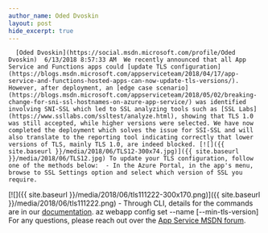 ```yaml
---
author_name: Oded Dvoskin
layout: post
hide_excerpt: true
---
```

      [Oded Dvoskin](https://social.msdn.microsoft.com/profile/Oded Dvoskin)  6/13/2018 8:57:33 AM  We recently announced that all App Service and Functions apps could [update TLS configuration](https://blogs.msdn.microsoft.com/appserviceteam/2018/04/17/app-service-and-functions-hosted-apps-can-now-update-tls-versions/). However, after deployment, an [edge case scenario](https://blogs.msdn.microsoft.com/appserviceteam/2018/05/02/breaking-change-for-sni-ssl-hostnames-on-azure-app-service/) was identified involving SNI-SSL which led to SSL analyzing tools such as [SSL Labs](https://www.ssllabs.com/ssltest/analyze.html), showing that TLS 1.0 was still accepted, while higher versions were selected. We have now completed the deployment which solves the issue for SSI-SSL and will also translate to the reporting tool indicating correctly that lower versions of TLS, mainly TLS 1.0, are indeed blocked. [![]({{ site.baseurl }}/media/2018/06/TLS12-300x74.jpg)]({{ site.baseurl }}/media/2018/06/TLS12.jpg) To update your TLS configuration, follow one of the methods below:  - In the Azure Portal, in the app's menu, browse to SSL Settings option and select which version of SSL you require.
  [![]({{ site.baseurl }}/media/2018/06/tls111222-300x170.png)]({{ site.baseurl }}/media/2018/06/tls111222.png)  - Through CLI, details for the commands are in our [documentation](https://docs.microsoft.com/en-us/cli/azure/webapp/config?view=azure-cli-latest#az-webapp-config-set).
  az webapp config set --name [--min-tls-version]  For any questions, please reach out over the [App Service MSDN forum](https://social.msdn.microsoft.com/Forums/en-US/home?forum=windowsazurewebsitespreview).     